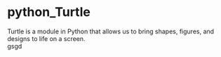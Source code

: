 # python_Turtle
Turtle is a module in Python that allows us to bring shapes, figures, and designs to life on a screen.<br>
gsgd
